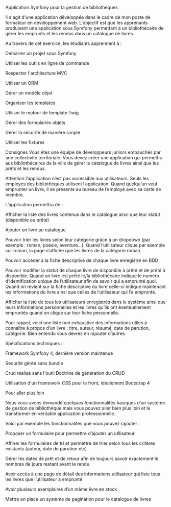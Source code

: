 
Application Symfony pour la gestion de bibliothèques

Il s'agit d'une application développée dans le cadre de mon poste de formateur en développement web. L'objectif est que les apprenants produisent une application sous Symfony permettant à un bibliothécaire de gérer les emprunts et les rendus dans un catalogue de livres.


Au travers de cet exercice, les étudiants apprennent à :

Démarrer un projet sous Symfony

Utiliser les outils en ligne de commande

Respecter l'architecture MVC

Utiliser un ORM

Gérer un modèle objet

Organiser les templates

Utiliser le moteur de template Twig

Gérer des formulaires objets

Gérer la sécurité de manière simple

Utiliser les fixtures


Consignes
Vous êtes une équipe de développeurs juniors embauchés par une collectivité territoriale. Vous devez créer une application qui permettra aux bibliothécaires de la ville de gérer le catalogue de livres ainsi que les prêts et les rendus.


Attention l’application n’est pas accessible aux utilisateurs. Seuls les employés des bibliothèques utilisent l’application. Quand quelqu’un veut emprunter un livre, il se présente au bureau de l’employé avec sa carte de membre.


L’application permettra de :

Afficher la liste des livres contenus dans le catalogue ainsi que leur statut (disponible ou prêté)

Ajouter un livre au catalogue

Pouvoir trier les livres selon leur catégorie grâce à un dropdown (par exemple : roman, poésie, aventure…). Quand l’utilisateur clique par exemple sur roman, la page n’affiche que les livres de la catégorie roman.

Pouvoir accéder à la fiche descriptive de chaque livre enregistré en BDD

Pouvoir modifier la statut de chaque livre de disponible à prêté et de prêté à disponible. Quand un livre est prêté le/la bibliothécaire indique le numéro d’identification unique de l’utilisateur afin de savoir qui a emprunté quoi. Quand on revient sur la fiche descriptive du livre celle-ci indique maintenant les informations du livre ainsi que celles de l’utilisateur qui l’a emprunté.

Afficher la liste de tous les utilisateurs enregistrés dans le système ainsi que leurs informations personnelles et les livres qu’ils ont éventuellement empruntés quand on clique sur leur fiche personnelle.

Pour rappel, voici une liste non exhaustive des informations utiles à connaître à propos d’un livre : titre, auteur, résumé, date de parution, catégorie. Bien entendu vous devrez en rajouter d’autres.

Spécifications techniques :

Framework Symfony 4, dernière version maintenue

Sécurité gérée sans bundle

Crud réalisé sans l'outil Doctrine de génération du CRUD

Utilisation d'un framework CSS pour le front, idéalement Bootstrap 4

Pour aller plus loin

Nous vous avons demandé quelques fonctionnalités basiques d’un système de gestion de bibliothèque mais vous pouvez aller bien plus loin et le transformer en véritable application professionnelle.

Voici par exemple les fonctionnalités que vous pouvez rajouter :

Proposer un formulaire pour permettre d’ajouter un utilisateur

Affiner les formulaires de tri et permettre de trier selon tous les critères existants (auteur, date de parution etc)

Gérer les dates de prêt et de retour afin de toujours savoir exactement le nombres de jours restant avant le rendu

Avoir accès à une page de détail des informations utilisateur qui liste tous les livres que l’utilisateur a emprunté

Avoir plusieurs exemplaires d’un même livre en stock

Mettre en place un système de pagination pour le catalogue de livres
